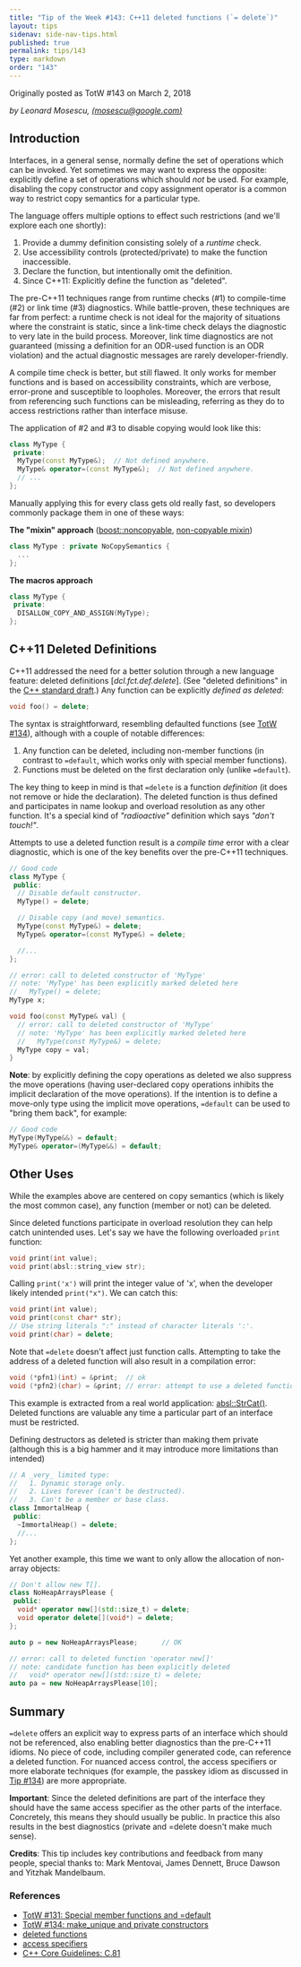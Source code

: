 ```yaml
---
title: "Tip of the Week #143: C++11 deleted functions (`= delete`)"
layout: tips
sidenav: side-nav-tips.html
published: true
permalink: tips/143
type: markdown
order: "143"
---
```


Originally posted as TotW #143 on March 2, 2018

*by Leonard Mosescu, [(mosescu@google.com)](mailto:mosescu@google.com)*

## Introduction

Interfaces, in a general sense, normally define the set of operations which can
be invoked. Yet sometimes we may want to express the opposite: explicitly define
a set of operations which should *not* be used. For example, disabling the copy
constructor and copy assignment operator is a common way to restrict copy
semantics for a particular type.

The language offers multiple options to effect such restrictions (and we'll
explore each one shortly):

1.  Provide a dummy definition consisting solely of a _runtime_ check.
2.  Use accessibility controls (protected/private) to make the function
    inaccessible.
3.  Declare the function, but intentionally omit the definition.
4.  Since C++11: Explicitly define the function as "deleted".

The pre-C++11 techniques range from runtime checks (#1) to compile-time (#2) or
link time (#3) diagnostics. While battle-proven, these techniques are far from
perfect: a runtime check is not ideal for the majority of situations where
the constraint is static, since a link-time check delays the diagnostic to very
late in the build process. Moreover, link time diagnostics are not
guaranteed (missing a definition for an ODR-used function is an ODR violation)
and the actual diagnostic messages are rarely developer-friendly.

A compile time check is better, but still flawed. It only works for member
functions and is based on accessibility constraints, which are verbose,
error-prone and susceptible to loopholes. Moreover, the errors that result from
referencing such functions can be misleading, referring as they do to access
restrictions rather than interface misuse.

The application of #2 and #3 to disable copying would look like this:

```c++
class MyType {
 private:
  MyType(const MyType&);  // Not defined anywhere.
  MyType& operator=(const MyType&);  // Not defined anywhere.
  // ...
};
```

Manually applying this for every class gets old really fast, so developers
commonly package them in one of these ways:

**The "mixin" approach** ([boost::noncopyable][6], [non-copyable mixin][7])

```c++
class MyType : private NoCopySemantics {
  ...
};
```

**The macros approach**

```c++
class MyType {
 private:
  DISALLOW_COPY_AND_ASSIGN(MyType);
};
```

## C++11 Deleted Definitions

C++11 addressed the need for a better solution through a new language feature:
deleted definitions \[_dcl.fct.def.delete_\]. (See "deleted definitions" in the
[C++ standard draft][0].) Any function can be explicitly _defined as deleted:_

```c++
void foo() = delete;
```

The syntax is straightforward, resembling defaulted functions (see
[TotW #134][2]), although with a couple of notable differences:

1.  Any function can be deleted, including non-member functions (in contrast to
    `=default`, which works only with special member functions).
2.  Functions must be deleted on the first declaration only (unlike `=default`).

The key thing to keep in mind is that `=delete` is a function _definition_ (it
does not remove or hide the declaration). The deleted function is thus defined
and participates in name lookup and overload resolution as any other function.
It's a special kind of _"radioactive"_ definition which says _"don't touch!"_.

Attempts to use a deleted function result is a _compile time_ error with a clear
diagnostic, which is one of the key benefits over the pre-C++11 techniques.

```c++
// Good code
class MyType {
 public:
  // Disable default constructor.
  MyType() = delete;

  // Disable copy (and move) semantics.
  MyType(const MyType&) = delete;
  MyType& operator=(const MyType&) = delete;

  //...
};
```

```c++
// error: call to deleted constructor of 'MyType'
// note: 'MyType' has been explicitly marked deleted here
//   MyType() = delete;
MyType x;

void foo(const MyType& val) {
  // error: call to deleted constructor of 'MyType'
  // note: 'MyType' has been explicitly marked deleted here
  //   MyType(const MyType&) = delete;
  MyType copy = val;
}
```

**Note**: by explicitly defining the copy operations as deleted we also suppress
the move operations (having user-declared copy operations inhibits the implicit
declaration of the move operations). If the intention is to define a move-only
type using the implicit move operations, `=default` can be used to "bring
them back", for example:

```c++
// Good code
MyType(MyType&&) = default;
MyType& operator=(MyType&&) = default;
```

## Other Uses

While the examples above are centered on copy semantics (which is likely the
most common case), any function (member or not) can be deleted.

Since deleted functions participate in overload resolution they can help catch
unintended uses. Let's say we have the following overloaded `print` function:

```c++
void print(int value);
void print(absl::string_view str);
```

Calling `print('x')` will print the integer value of 'x', when the developer
likely intended `print("x")`. We can catch this:

```c++
void print(int value);
void print(const char* str);
// Use string literals ":" instead of character literals ':'.
void print(char) = delete;
```

Note that `=delete` doesn't affect just function calls. Attempting to take the
address of a deleted function will also result in a compilation error:

```c++
void (*pfn1)(int) = &print;  // ok
void (*pfn2)(char) = &print; // error: attempt to use a deleted function
```

This example is extracted from a real world application: [absl::StrCat()][8].
Deleted functions are valuable any time a particular part of an interface must
be restricted.

Defining destructors as deleted is stricter than making them private (although
this is a big hammer and it may introduce more limitations than intended)

```c++
// A _very_ limited type:
//   1. Dynamic storage only.
//   2. Lives forever (can't be destructed).
//   3. Can't be a member or base class.
class ImmortalHeap {
 public:
  ~ImmortalHeap() = delete;
  //...
};
```

Yet another example, this time we want to only allow the allocation of non-array
objects:

```c++
// Don't allow new T[].
class NoHeapArraysPlease {
 public:
  void* operator new[](std::size_t) = delete;
  void operator delete[](void*) = delete;
};

auto p = new NoHeapArraysPlease;      // OK

// error: call to deleted function 'operator new[]'
// note: candidate function has been explicitly deleted
//   void* operator new[](std::size_t) = delete;
auto pa = new NoHeapArraysPlease[10];
```

## Summary

`=delete` offers an explicit way to express parts of an interface which should
not be referenced, also enabling better diagnostics than the pre-C++11 idioms.
No piece of code, including compiler generated code, can reference a deleted
function. For nuanced access control, the access specifiers or more elaborate
techniques (for example, the passkey idiom as discussed in [Tip #134][2]) are
more appropriate.

**Important**: Since the deleted definitions are part of the interface they
should have the same access specifier as the other parts of the interface.
Concretely, this means they should usually be public. In practice this also
results in the best diagnostics (private and =delete doesn't make much sense).

**Credits**: This tip includes key contributions and feedback from many people,
special thanks to: Mark Mentovai, James Dennett, Bruce Dawson and Yitzhak
Mandelbaum.

### References

*   [TotW #131: Special member functions and =default][1]
*   [TotW #134: make_unique and private constructors][2]
*   [deleted functions][3]
*   [access specifiers][4]
*   [C++ Core Guidelines: C.81][5]

[0]: http://eel.is/c++draft/dcl.fct.def.delete
[1]: https://abseil.io/tips/131
[2]: https://abseil.io/tips/134
[3]: http://en.cppreference.com/w/cpp/language/function#Deleted_functions
[4]: http://en.cppreference.com/w/cpp/language/access
[5]: https://github.com/isocpp/CppCoreGuidelines/blob/master/CppCoreGuidelines.md#c81-use-delete-when-you-want-to-disable-default-behavior-without-wanting-an-alternative
[6]: http://www.boost.org/doc/libs/master/libs/core/doc/html/core/noncopyable.html
[7]: https://en.wikibooks.org/wiki/More_C%2B%2B_Idioms/Non-copyable_Mixin
[8]: https://github.com/abseil/abseil-cpp/blob/5337d2d0e312ce6bce0140b5f1da5548a0b3fed5/absl/strings/str_cat.h#L235
